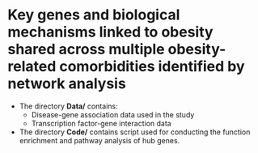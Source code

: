 # Key genes and biological mechanisms linked to obesity shared across multiple obesity-related comorbidities identified by network analysis

- The directory **Data/** contains:
  * Disease-gene association data used in the study
  * Transcription factor-gene interaction data
- The directory **Code/** contains script used for conducting the function enrichment and pathway analysis of hub genes.
